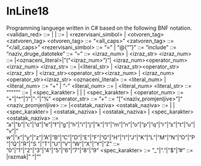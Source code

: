 # InLine18
Programming languege written in C# based on the following BNF notation.
<validan_red> ::= <tekst> | <deklaracija> | <ukljucivanje>
<tekst> ::= <string> | <string><rezervisani_simbol> |
<string><razmak><otvoren_tag><tekst><zatvoren_tag><string>
<otvoren_tag> ::= “<all_caps>”
<zatvoren_tag> ::= “</all_caps>”
<rezervisani_simbol> ::= “=”<promjenljiva> | “@{“<razmak><izraz><razmak>”}”
<ukljucivanje> ::= “include”<razmak><putanja>
<putanja> ::= “naziv_druge_datoteke”
<deklaracija> ::= <promjenljiva><razmak>”=”<razmak><izraz><razmak>
<izraz> ::= <izraz_num> | <izraz_str>
<izraz_num> ::= <promjenljiva>|<oznaceni_literal>|”(“<razmak><izraz_num><razmak>”)”|
<izraz_num><razmak><operator_num><razmak><izraz_num>
<izraz_str> ::= <promjenljiva>|<literal_str> |
<izraz_str><razmak><operator_str><razmak><izraz_str> |
<izraz_str><razmak><operator_str><razmak><izraz_num> |
<izraz_num><razmak><operator_str><razmak><izraz_str>
<oznaceni_literal> ::= <literal_num> | <znak><literal_num>
<znak> ::= “+” | “-”
<literal_num> ::= <cifra> | <cifra><literal_num>
<literal_str> ::= ”””<string>”””
<string> ::= <slovo> | <spec_karakter> | <cifra> | <slovo><razmak><string> |
<spec_karakter><razmak><string> | <cifra><razmak><string>
<operator_num> ::= ”+”|”*”|”/”|”-”|”%”
<operator_str> ::= ”+”
<promjenljiva> ::= ”[“<naziv_promjenljive>”]”
<naziv_promjenljive> ::= <slovo>|<slovo><ostatak_naziva>
<ostatak_naziva> ::= <cifra> | <slovo> | <spec_karakter> | <cifra><ostatak_naziva> |
<slovo><ostatak_naziva> | <spec_karakter><ostatak_naziva>
<slovo> ::=
”a”|”b”|”c”|”d”|”e”|”f”|”g”|”h”|”i”|”j”|”k”|”l”|”m”|”n”|”o”|”p”|”q”|”r”|”s”|”t”|”u”|”v”|”
w”|”x”|”y”|”z”|”A”|”B”|”C”|”D”|”E”|”F”|”G”|”H”|”I”|”J”|”K”|”L”|”M”|”N”|”O”|”P”|”Q”|”R”|”S
”|”T”|”U”|”V”|”W”|”X”|”Y”|”Z”
<cifra> ::= ”0”|”1”|”2”|”3”|”4”|”5”|”6”|”7”|”8”|”9”
<spec_karakter> ::= ”_”|”.”|”$”|”#”
<razmak> ::= <razmak><tab>|<tab>razmak|” “|””
